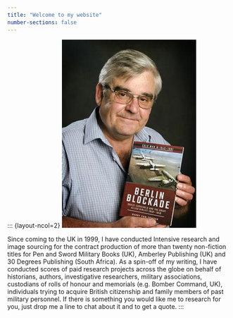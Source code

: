 ```yaml
---
title: "Welcome to my website"
number-sections: false
---
```


::: {layout-ncol=2}
![](images/gvt-home.png)

Since coming to the UK in 1999, I have conducted Intensive research and image sourcing for the contract production of more than twenty non-fiction titles for Pen and Sword Military Books (UK), Amberley Publishing (UK) and 30 Degrees Publishing (South Africa). As a spin-off of my writing, I have conducted scores of paid research projects across the globe on behalf of historians, authors, investigative researchers, military associations, custodians of rolls of honour and memorials (e.g. Bomber Command, UK), individuals trying to acquire British citizenship and family members of past military personnel.  If there is something you would like me to research for you, just drop me a line to chat about it and to get a quote.
:::
